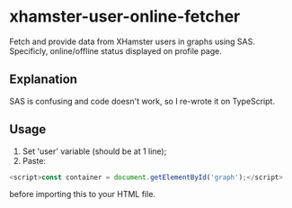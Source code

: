 # xhamster-user-online-fetcher

Fetch and provide data from XHamster users in graphs using SAS. Specificly, online/offline status displayed on profile page.

## Explanation

SAS is confusing and code doesn't work, so I re-wrote it on TypeScript.

## Usage

1. Set 'user' variable (should be at 1 line);
2. Paste:
```typescript
<script>const container = document.getElementById('graph');</script>
```
before importing this to your HTML file.
